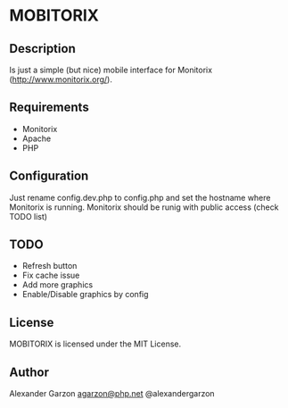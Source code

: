 MOBITORIX
===========

Description
---------------

Is just a simple (but nice) mobile interface for Monitorix (http://www.monitorix.org/).

Requirements
-------------------

 * Monitorix
 * Apache
 * PHP

Configuration
--------------
Just rename config.dev.php to config.php and set the hostname where Monitorix is running.
Monitorix should be runig with public access (check TODO list)

TODO
-------

* Refresh button
* Fix cache issue
* Add more graphics
* Enable/Disable graphics by config

License
-------

MOBITORIX is licensed under the MIT License.

Author
-------

Alexander Garzon <agarzon@php.net>
@alexandergarzon
